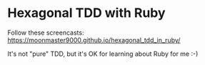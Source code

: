 # Hexagonal TDD with Ruby

Follow these screencasts: https://moonmaster9000.github.io/hexagonal_tdd_in_ruby/

It's not "pure" TDD, but it's OK for learning about Ruby for me :-)